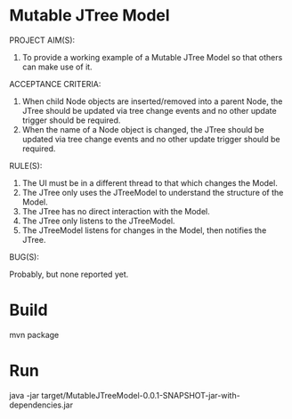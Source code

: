 Mutable JTree Model
===================

PROJECT AIM(S):

1. To provide a working example of a Mutable JTree Model so that others can make use of it.

ACCEPTANCE CRITERIA:

1. When child Node objects are inserted/removed into a parent Node, the JTree should be updated via tree change events and no other update trigger should be required.
2. When the name of a Node object is changed, the JTree should be updated via tree change events and no other update trigger should be required.

RULE(S):

1. The UI must be in a different thread to that which changes the Model.
2. The JTree only uses the JTreeModel to understand the structure of the Model.
3. The JTree has no direct interaction with the Model.
4. The JTree only listens to the JTreeModel.
5. The JTreeModel listens for changes in the Model, then notifies the JTree.

BUG(S):

Probably, but none reported yet.

Build
=====
mvn package

Run
===
java -jar target/MutableJTreeModel-0.0.1-SNAPSHOT-jar-with-dependencies.jar